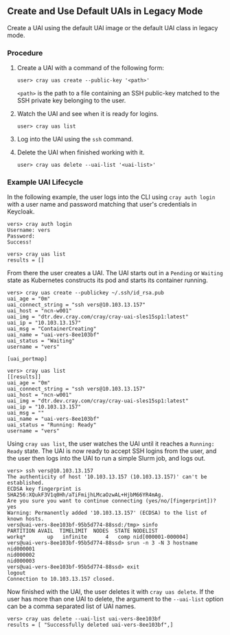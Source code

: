 
## Create and Use Default UAIs in Legacy Mode

Create a UAI using the default UAI image or the default UAI class in legacy mode.

### Procedure

1. Create a UAI with a command of the following form:

    ```
    user> cray uas create --public-key '<path>'
    ```

    `<path>` is the path to a file containing an SSH public-key matched to the SSH private key belonging to the user.

1. Watch the UAI and see when it is ready for logins.

    ```
    user> cray uas list
    ```

1. Log into the UAI using the `ssh` command.

1. Delete the UAI when finished working with it.

    ```
    user> cray uas delete --uai-list '<uai-list>'
    ```

### Example UAI Lifecycle

In the following example, the user logs into the CLI using `cray auth login` with a user name and password matching that user's credentials in Keycloak.

```
vers> cray auth login
Username: vers
Password:
Success!

vers> cray uas list
results = []
```

From there the user creates a UAI. The UAI starts out in a `Pending` or `Waiting` state as Kubernetes constructs its pod and starts its container running.

```
vers> cray uas create --publickey ~/.ssh/id_rsa.pub
uai_age = "0m"
uai_connect_string = "ssh vers@10.103.13.157"
uai_host = "ncn-w001"
uai_img = "dtr.dev.cray.com/cray/cray-uai-sles15sp1:latest"
uai_ip = "10.103.13.157"
uai_msg = "ContainerCreating"
uai_name = "uai-vers-8ee103bf"
uai_status = "Waiting"
username = "vers"

[uai_portmap]

vers> cray uas list
[[results]]
uai_age = "0m"
uai_connect_string = "ssh vers@10.103.13.157"
uai_host = "ncn-w001"
uai_img = "dtr.dev.cray.com/cray/cray-uai-sles15sp1:latest"
uai_ip = "10.103.13.157"
uai_msg = ""
uai_name = "uai-vers-8ee103bf"
uai_status = "Running: Ready"
username = "vers"
```

Using `cray uas list`, the user watches the UAI until it reaches a `Running: Ready` state. The UAI is now ready to accept SSH logins from the user, and the user then logs into the UAI to run a simple Slurm job, and logs out.

```
vers> ssh vers@10.103.13.157
The authenticity of host '10.103.13.157 (10.103.13.157)' can't be established.
ECDSA key fingerprint is SHA256:XQukF3V1q0Hh/aTiFmijhLMcaOzwAL+HjbM66YR4mAg.
Are you sure you want to continue connecting (yes/no/[fingerprint])? yes
Warning: Permanently added '10.103.13.157' (ECDSA) to the list of known hosts.
vers@uai-vers-8ee103bf-95b5d774-88ssd:/tmp> sinfo
PARTITION AVAIL  TIMELIMIT  NODES  STATE NODELIST
workq*       up   infinite      4   comp nid[000001-000004]
vers@uai-vers-8ee103bf-95b5d774-88ssd> srun -n 3 -N 3 hostname
nid000001
nid000002
nid000003
vers@uai-vers-8ee103bf-95b5d774-88ssd> exit
logout
Connection to 10.103.13.157 closed.
```

Now finished with the UAI, the user deletes it with `cray uas delete`. If the user has more than one UAI to delete, the argument to the `--uai-list` option can be a comma separated list of UAI names.

```
vers> cray uas delete --uai-list uai-vers-8ee103bf
results = [ "Successfully deleted uai-vers-8ee103bf",]
```

